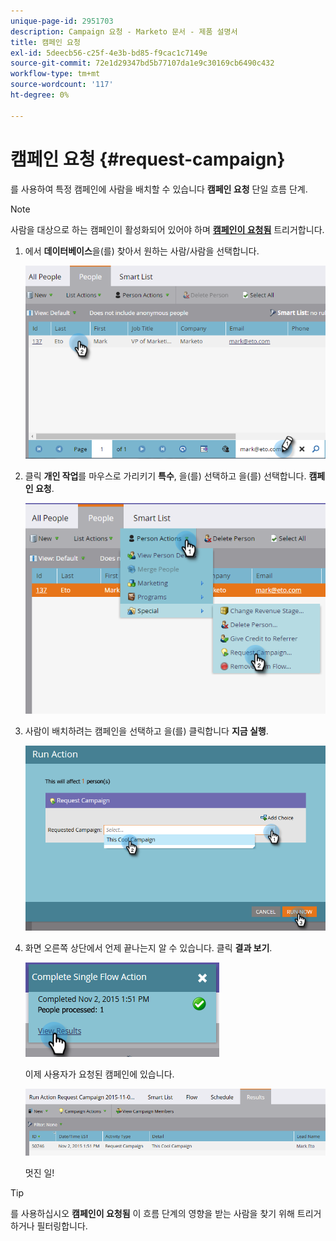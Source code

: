```yaml
---
unique-page-id: 2951703
description: Campaign 요청 - Marketo 문서 - 제품 설명서
title: 캠페인 요청
exl-id: 5deecb56-c25f-4e3b-bd85-f9cac1c7149e
source-git-commit: 72e1d29347bd5b77107da1e9c30169cb6490c432
workflow-type: tm+mt
source-wordcount: '117'
ht-degree: 0%

---
```


# 캠페인 요청 {#request-campaign}

를 사용하여 특정 캠페인에 사람을 배치할 수 있습니다 **캠페인 요청** 단일 흐름 단계.

>[!NOTE]
>
>사람을 대상으로 하는 캠페인이 활성화되어 있어야 하며 **[캠페인이 요청됨](/help/marketo/product-docs/core-marketo-concepts/smart-campaigns/using-smart-campaigns/setting-up-a-trigger-smart-campaign-for-sales-using-campaign-is-requested.md)** 트리거합니다.

1. 에서 **데이터베이스**&#x200B;을(를) 찾아서 원하는 사람/사람을 선택합니다.

   ![](assets/one-5.png)

1. 클릭 **개인 작업**&#x200B;를 마우스로 가리키기 **특수**, 을(를) 선택하고 을(를) 선택합니다. **캠페인 요청**.

   ![](assets/two-5.png)

1. 사람이 배치하려는 캠페인을 선택하고 을(를) 클릭합니다 **지금 실행**.

   ![](assets/three-4.png)

1. 화면 오른쪽 상단에서 언제 끝나는지 알 수 있습니다. 클릭 **결과 보기**.

   ![](assets/four-4.png)

   이제 사용자가 요청된 캠페인에 있습니다.

   ![](assets/five-1.png)

   멋진 일!

>[!TIP]
>
>를 사용하십시오 **캠페인이 요청됨** 이 흐름 단계의 영향을 받는 사람을 찾기 위해 트리거하거나 필터링합니다.
